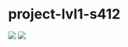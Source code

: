 # project-lvl1-s412
<a href="https://codeclimate.com/github/codeclimate/codeclimate/maintainability"><img src="https://api.codeclimate.com/v1/badges/a99a88d28ad37a79dbf6/maintainability" /></a>
<a href="https://travis-ci.org/euhoo/project-lvl1-s412.svg?branch=master"><img src="https://travis-ci.org/euhoo/project-lvl1-s412.svg?branch=master" /></a>

